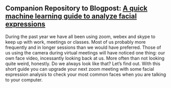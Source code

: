 ## Companion Repository to Blogpost: [A quick machine learning guide to analyze facial expressions](https://guillermohidalgogadea.com/openlabnotebook/upgrade-your-next-zoom-meeting/)

During the past year we have all been using zoom, webex and skype to keep up with work, meetings or classes. Most of us probably more frequently and in longer sessions than we would have preferred. Those of us using the camera during virtual meetings will have noticed one thing: our own face video, incessantly looking back at us. More often than not looking quite weird, honestly. Do we always look like that? Let’s find out. With this short guide you can upgrade your next zoom meeting with some facial expression analysis to check your most common faces when you are talking to your computer.
